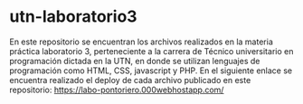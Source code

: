 # utn-laboratorio3
En este repositorio se encuentran los archivos realizados en la materia práctica laboratorio 3, perteneciente a la carrera de Técnico universitario en
programación dictada en la UTN, en donde se utilizan lenguajes de programación como HTML, CSS, javascript y PHP.
En el siguiente enlace se encuentra realizado el deploy de cada archivo publicado en este repositorio: https://labo-pontoriero.000webhostapp.com/
